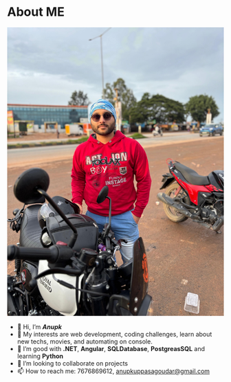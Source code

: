 
 
 # About ME
 ![alt text](https://github.com/Anupkuppasagoudar/Anupkuppasagoudar/blob/main/profileAnup.jpeg)
- 👋 Hi, I’m ***Anupk***
- 👀 My interests are web development, coding challenges, learn about new techs, movies, and automating on console.
- 🌱 I’m good with **.NET**, **Angular**, **SQLDatabase**, **PostgreasSQL** and learning **Python**
- 💞️ I’m looking to collaborate on projects
- 📫 How to reach me: 7676869612, anupkuppasagoudar@gmail.com

<!---
Anupkuppasagoudar/Anupkuppasagoudar is a ✨ special ✨ repository because its `README.md` (this file) appears on your GitHub profile.
You can click the Preview link to take a look at your changes.
--->
